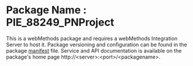 # Package Name : PIE_88249_PNProject
This is a webMethods package and requires a webMethods Integration Server to host it. Package versioning and configuration can be found in the package [manifest](./PIE_88249_PNProject/manifest.v3) file. Service and API documentation is available on the package's home page http://&lt;server&gt;:&lt;port&gt;/&lt;packagename>.